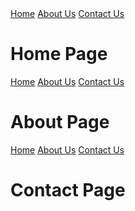 <!DOCTYPE html>
<html lang="en">
<head>
 <meta charset="UTF-8">
 <meta http-equiv="X-UA-Compatible" content="IE=edge">
 <meta name="viewport" content="width=device-width, initial-scale=1.0">
 <title>Home Page</title>
</head>
<body>
 <nav>
 <a href="https://images.app.goo.gl/BjGZD5WSMviRxZJT6">Home</a>
 <a href="https://images.app.goo.gl/5Qoha5vdqNpryJVR7">About Us</a>
 <a href="https://images.app.goo.gl/BZsmcNNwsFawBhhq5">Contact Us</a>
 </nav>
 <h1>Home Page</h1>
</body>
</html>


<!DOCTYPE html>
<html lang="en">
<head>
 <meta charset="UTF-8">
 <meta http-equiv="X-UA-Compatible" content="IE=edge">
 <meta name="viewport" content="width=device-width, initial-scale=1.0">
 <title>About Page</title>
</head>
<body>
 <nav>
 <a href="https://images.app.goo.gl/BjGZD5WSMviRxZJT6">Home</a>
 <a href="https://images.app.goo.gl/5Qoha5vdqNpryJVR7">About Us</a>
 <a href="https://images.app.goo.gl/BZsmcNNwsFawBhhq5">Contact Us</a>
 </nav>
 <h1>About Page</h1>
</body>
</html>

<!DOCTYPE html>
<html lang="en">
<head>
 <meta charset="UTF-8">
 <meta http-equiv="X-UA-Compatible" content="IE=edge">
 <meta name="viewport" content="width=device-width, initial-scale=1.0">
 <title>Contact Page</title>
</head>
<body>
 <nav>
 <a href="https://images.app.goo.gl/BjGZD5WSMviRxZJT6">Home</a>
 <a href="https://images.app.goo.gl/5Qoha5vdqNpryJVR7">About Us</a>
 <a href="https://images.app.goo.gl/BZsmcNNwsFawBhhq5">Contact Us</a>
 </nav>
 <h1>Contact Page</h1>
</body>
</html>
